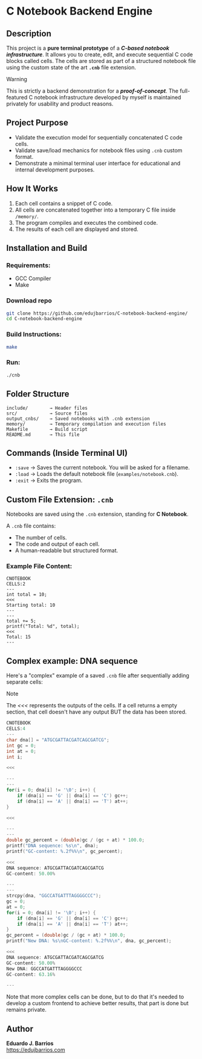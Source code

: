 # C Notebook Backend Engine

## Description

This project is a **pure terminal prototype** of a *****C-based notebook infrastructure*****. It allows you to create, edit, and execute sequential C code blocks called cells. The cells are stored as part of a structured notebook file using the custom state of the art **`.cnb`** file extension.

> [!WARNING]
> This is strictly a backend demonstration for a *****proof-of-concept*****. The full-featured C notebook infrastructure developed by myself is maintained privately for usability and product reasons.

## Project Purpose

- Validate the execution model for sequentially concatenated C code cells.
- Validate save/load mechanics for notebook files using `.cnb` custom format.
- Demonstrate a minimal terminal user interface for educational and internal development purposes.

## How It Works

1. Each cell contains a snippet of C code.
2. All cells are concatenated together into a temporary C file inside `/memory/`.
3. The program compiles and executes the combined code.
4. The results of each cell are displayed and stored.

## Installation and Build

### Requirements:
- GCC Compiler
- Make

### Download repo

```bash
git clone https://github.com/edujbarrios/C-notebook-backend-engine/
cd C-notebook-backend-engine
```


### Build Instructions:

```bash
make
```

### Run:

```bash
./cnb
```

## Folder Structure

```
include/        → Header files
src/            → Source files
output_cnbs/    → Saved notebooks with .cnb extension
memory/         → Temporary compilation and execution files
Makefile        → Build script
README.md       → This file
```

## Commands (Inside Terminal UI)

- `:save` → Saves the current notebook. You will be asked for a filename.
- `:load` → Loads the default notebook file (`examples/notebook.cnb`).
- `:exit` → Exits the program.

## Custom File Extension: `.cnb`

Notebooks are saved using the `.cnb` extension, standing for **C Notebook**.

A `.cnb` file contains:
- The number of cells.
- The code and output of each cell.
- A human-readable but structured format.

### Example File Content:

```
CNOTEBOOK
CELLS:2
---
int total = 10;
<<<
Starting total: 10
---
---
total += 5;
printf("Total: %d", total);
<<<
Total: 15
---
```

## Complex example: DNA sequence

Here's a "complex" example of a saved `.cnb` file after sequentially adding separate cells:

> [!NOTE]
> The *<<<* represents the outputs of the cells. If a cell returns a empty section, that cell doesn't have any output BUT the data has been stored.
````c
CNOTEBOOK
CELLS:4
---
char dna[] = "ATGCGATTACGATCAGCGATCG";
int gc = 0;
int at = 0;
int i;

<<<

---
---
for(i = 0; dna[i] != '\0'; i++) {
    if (dna[i] == 'G' || dna[i] == 'C') gc++;
    if (dna[i] == 'A' || dna[i] == 'T') at++;
}

<<<

---
---
double gc_percent = (double)gc / (gc + at) * 100.0;
printf("DNA sequence: %s\n", dna);
printf("GC-content: %.2f%%\n", gc_percent);

<<<
DNA sequence: ATGCGATTACGATCAGCGATCG
GC-content: 50.00%

---
---
strcpy(dna, "GGCCATGATTTAGGGGCCC");
gc = 0;
at = 0;
for(i = 0; dna[i] != '\0'; i++) {
    if (dna[i] == 'G' || dna[i] == 'C') gc++;
    if (dna[i] == 'A' || dna[i] == 'T') at++;
}
gc_percent = (double)gc / (gc + at) * 100.0;
printf("New DNA: %s\nGC-content: %.2f%%\n", dna, gc_percent);

<<<
DNA sequence: ATGCGATTACGATCAGCGATCG
GC-content: 50.00%
New DNA: GGCCATGATTTAGGGGCCC
GC-content: 63.16%

---
````

Note that more complex cells can be done, but to do that it's needed to develop a custom frontend to achieve better results, that part is done but remains private.

## Author

**Eduardo J. Barrios**  
https://edujbarrios.com
